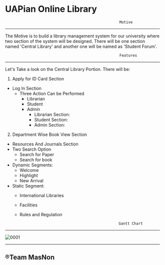 # UAPian Online Library 

                                                        Motive
__________________________________________________________________________________________________________________________________
The Motive is to build a library management system for our university where two section of the system will be designed. There will be one section named 'Central Library' and another one will be named as 'Student Forum'.

                                                        Features
 _________________________________________________________________________________________________________________________________
Let's Take a look on the Central Library Portion. There will be:

1. Apply for ID Card Section
  * Log In Section
    * Three Action Can be Performed
      * Librarian
      * Student
      * Admin
        * Librarian Section:
        * Student Section:
        * Admin Section:
2. Department Wise Book View Section
  * Resources And Journals Section
  * Two Search Option
    * Search for Paper
    * Search for book
  * Dynamic Segments:
    * Welcome
    * Highlight
    * New Arrival
  * Static Segment:
     * International Libraries
     * Facilities
     * Rules and Regulation
                                                       
                                                        Gantt Chart                                      
___________________________________________________________________________________________________________________________________
![0001](https://user-images.githubusercontent.com/30217066/57728595-1df17680-76b6-11e9-85d4-d32966a9b15c.jpg)



___________________________________________________________________________________________________________________________________
## ®Team MasNon
